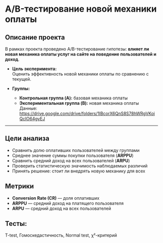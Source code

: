 # A/B-тестирование новой механики оплаты

## Описание проекта

В рамках проекта проведено A/B-тестирование гипотезы: **влияет ли новая механика оплаты услуг на сайте на поведение пользователей и доход**.

- **Цель эксперимента:**  
  Оценить эффективность новой механики оплаты по сравнению с текущей.

- **Группы:**
  - **Контрольная группа (A):** базовая механика оплаты
  - **Экспериментальная группа (B):** новая механика оплаты \
Данные: https://drive.google.com/drive/folders/1IBcorX6QnS8S78hWRgVKoiQcIO64gyEJ
---
## Цели анализа

- Сравнить долю оплативших пользователей между группами
- Среднее значение суммы покупки пользователя (**ARPPU**)
- Сравнить средний доход на всех пользователей (**ARPU**)
- Проверить статистическую значимость наблюдаемых различий
- Принять решение: стоит ли внедрять новую механику для всех

## Метрики
  - **Conversion Rate (CR)** — доля оплативших
  - **ARPPU** — средний доход на платящего пользователя
  - **ARPU** — средний доход на всех пользователей
## Тесты:
  T-test, Гомоскедастичность,  Normal test, χ²-критерий
